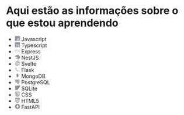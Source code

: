 # Aqui estão as informações sobre o que estou aprendendo

- <img src="assets/javascript.svg" width="14" /> Javascript
- <img src="assets/typescript.svg" width="14" /> Typescript
- <img src="assets/express.svg" width="14" /> Express
- <img src="assets/nestjs.svg" width="14" /> NestJS
- <img src="assets/svelte.svg" width="14" /> Svelte
- <img src="assets/flask.svg" width="14" /> Flask
- <img src="assets/mongodb.svg" width="14" /> MongoDB
- <img src="assets/postgresql.svg" width="14" /> PostgreSQL
- <img src="assets/x-sqlite.svg" width="14" /> SQLite
- <img src="assets/css.svg" width="14" /> CSS
- <img src="assets/html5.svg" width="14" /> HTML5
- <img src="assets/fastapi.svg" width="14" /> FastAPI

